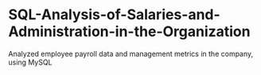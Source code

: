 # SQL-Analysis-of-Salaries-and-Administration-in-the-Organization
Analyzed employee payroll data and management metrics in the company, using MySQL
